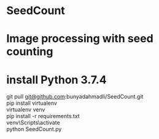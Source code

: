 # SeedCount<br>
# Image processing with seed counting<br>
# install Python 3.7.4<br>
git pull git@github.com:bunyadahmadli/SeedCount.git <br>
pip install virtualenv<br>
virtualenv venv <br>
pip install -r requirements.txt<br>
venv\Scripts\activate <br>
python SeedCount.py <br>

